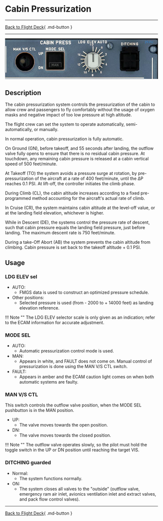 # Cabin Pressurization

---

[Back to Flight Deck](../index.md){ .md-button }

---

![Cabin Pressurization Panel](../../../assets/a32nx-briefing/overhead-panel/Cabin-Press-Panel.jpg "Cabin Pressurization Panel")

## Description


The cabin pressurization system controls the pressurization of the cabin to allow crew and passengers to fly comfortably without the usage of oxygen masks and negative impact of too low pressure at high altitude.

The flight crew can set the system to operate automatically, semi-automatically, or manually.

In normal operation, cabin pressurization is fully automatic.

On Ground (GN), before takeoff, and 55 seconds after landing, the outflow valve fully opens to ensure that there is no residual cabin pressure. At touchdown, any remaining cabin pressure is released at a cabin vertical speed of 500 feet/minute.

At Takeoff (TO) the system avoids a pressure surge at rotation, by pre-pressurization of the aircraft at a rate of 400 feet/minute, until the &#916;P reaches 0.1 PSI. At lift-off, the controller initiates the climb phase.

During Climb (CL), the cabin altitude increases according to a fixed pre-programmed method accounting for the aircraft's actual rate of climb.

In Cruise (CR), the system maintains cabin altitude at the level-off value, or at the landing field elevation, whichever is higher.

While in Descent (DE), the systems control the pressure rate of descent, such that cabin pressure equals the landing field pressure, just before landing. The maximum descent rate is 750 feet/minute.

During a take-Off Abort (AB) the system prevents the cabin altitude from climbing. Cabin pressure is set back to the takeoff altitude + 0.1 PSI.

## Usage

###  LDG ELEV sel

- AUTO:
    - FMGS data is used to construct an optimized pressure schedule.
- Other positions:
    - Selected pressure is used (from - 2000 to + 14000 feet) as landing elevation reference.

!!! Note ""
    The LDG ELEV selector scale is only given as an indication; refer to the ECAM information for accurate adjustment.

### MODE SEL

- AUTO:
    - Automatic pressurization control mode is used.
- MAN:
    - Appears in white, and FAULT does not come on. Manual control of pressurization is done using the MAN V/S CTL switch.
- FAULT:
    - Appears in amber and the ECAM caution light comes on when both automatic systems are faulty.

### MAN V/S CTL

This switch controls the outflow valve position, when the MODE SEL pushbutton is in the MAN position.

- UP:
    - The valve moves towards the open position.
- DN:
    - The valve moves towards the closed position.

!!! Note ""
    The outflow valve operates slowly, so the pilot must hold the toggle switch in the UP or DN position until reaching the target VIS.

### DITCHING guarded

- Normal:
    - The system functions normally.
- ON:
    - The system closes all valves to the "outside" (outflow valve, emergency ram air inlet, avionics ventilation inlet and extract valves, and pack flow control valves).

---

[Back to Flight Deck](../index.md){ .md-button }

